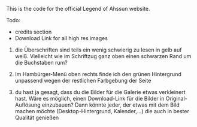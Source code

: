 This is the code for the official Legend of Ahssun website.

Todo:
- credits section
- Download Link for all high res images

1) die Überschriften sind teils ein wenig schwierig zu lesen in gelb auf weiß. Vielleicht wie im Schriftzug ganz oben einen schwarzen Rand um die Buchstaben rum?

4) Im Hambürger-Menü oben rechts finde ich den grünen Hintergrund unpassend wegen der restlichen Farbgebung der Seite

7) du hast ja gesagt, dass du die Bilder für die Galerie etwas verkleinert hast. Wäre es möglich, einen Download-Link für die Bilder in Original-Auflösung einzubauen? Dann könnte jeder, der etwas mit dem Bild machen möchte (Desktop-Hintergrund, Kalender,...) die auch in bester Qualität genießen